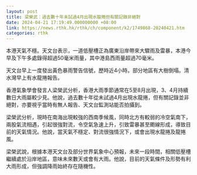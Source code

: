 ```yaml
---
layout: post
title: 梁榮武：過去數十年未試過4月出現水龍捲但有關記錄非絕對
date: 2024-04-21 17:19:49.000000000 +08:00
link: https://news.rthk.hk/rthk/ch/component/k2/1749868-20240421.htm
categories: rthk
---
```


本港天氣不穩。天文台表示，一道低壓槽正為廣東沿岸帶來大驟雨及雷暴，本港今早及下午多處錄得超過50毫米雨量，其中港島西雨量超過70毫米。

天文台早上一度發出黃色暴雨警告信號，歷時近4小時。部分地區有大樹倒塌。清水灣早上有水龍捲報告。

香港氣象學會發言人梁榮武分析，香港大雨季節通常在5至8月出現，3、4月持續數日大雨屬較少見。他說，過去數十年從未試過4月出現水龍捲，但有關記錄並非絕對，亦要視乎當時有無人報告、天文台監測站能否拍攝到。

梁榮武分析，現時在南海出現較強的西南季候風，同時北方有較弱的冷空氣南下，兩股氣流相遇，引起很強對流，令空氣急速上升，引致雷暴甚至颮線形成，導致目前的天氣情況。他說，當天氣不穩定、對流很強情況下，或會出現水龍捲及龍捲風。

梁榮武說，根據本港天文台及部分世界氣象中心預報，未來一段時間，相關低壓槽繼續處於沿岸地區，意味未來數天或會有大雨。他說，目前的天氣條件及形勢有利大雨形成，但強調降雨始終存在隨機性。
